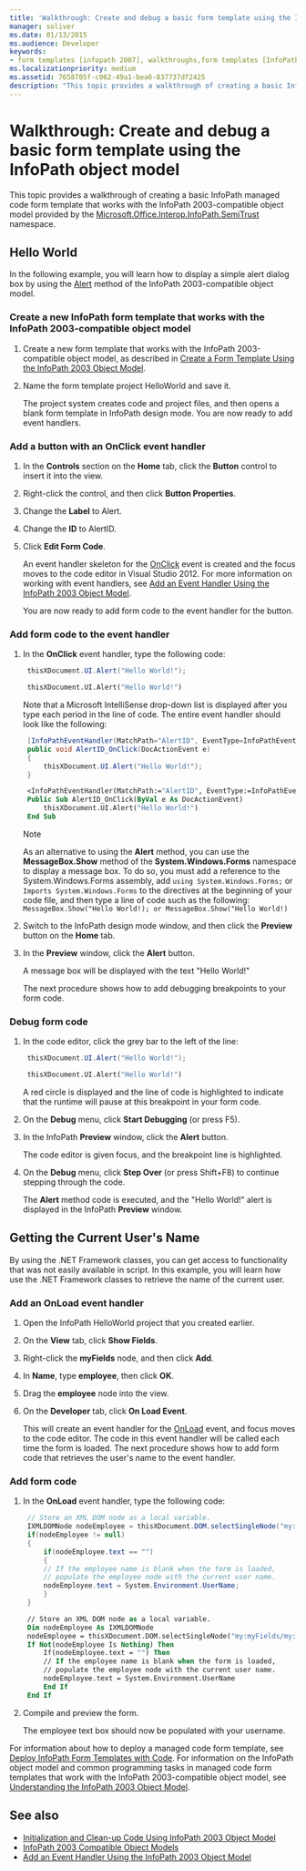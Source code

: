 ```yaml
---
title: 'Walkthrough: Create and debug a basic form template using the InfoPath object model'
manager: soliver
ms.date: 01/13/2015
ms.audience: Developer
keywords:
- form templates [infopath 2007], walkthroughs,form templates [InfoPath 2007], creating InfoPath 2003-compatible,InfoPath 2003-compatible form templates, walkthroughs
ms.localizationpriority: medium
ms.assetid: 7658705f-c062-49a1-bea6-837737df2425
description: "This topic provides a walkthrough of creating a basic InfoPath managed code form template that works with the InfoPath 2003-compatible object model provided by the Microsoft.Office.Interop.InfoPath.SemiTrust namespace."
---
```


# Walkthrough: Create and debug a basic form template using the InfoPath object model

This topic provides a walkthrough of creating a basic InfoPath managed code form template that works with the InfoPath 2003-compatible object model provided by the [Microsoft.Office.Interop.InfoPath.SemiTrust](https://msdn.microsoft.com/library/Microsoft.Office.Interop.InfoPath.SemiTrust.aspx) namespace. 
  
## Hello World

In the following example, you will learn how to display a simple alert dialog box by using the [Alert](https://msdn.microsoft.com/library/Microsoft.Office.Interop.InfoPath.SemiTrust.UI2.Alert.aspx) method of the InfoPath 2003-compatible object model. 
  
### Create a new InfoPath form template that works with the InfoPath 2003-compatible object model

1. Create a new form template that works with the InfoPath 2003-compatible object model, as described in [Create a Form Template Using the InfoPath 2003 Object Model](how-to-create-a-form-template-using-the-infopath-2003-object-model.md).
    
2. Name the form template project HelloWorld and save it. 
    
   The project system creates code and project files, and then opens a blank form template in InfoPath design mode. You are now ready to add event handlers.
    
### Add a button with an OnClick event handler

1. In the **Controls** section on the **Home** tab, click the **Button** control to insert it into the view. 
    
2. Right-click the control, and then click **Button Properties**.
    
3. Change the **Label** to Alert.
    
4. Change the **ID** to AlertID.
    
5. Click **Edit Form Code**.
    
   An event handler skeleton for the [OnClick](https://msdn.microsoft.com/library/Microsoft.Office.Interop.InfoPath.SemiTrust._ButtonEventSink_Event.OnClick.aspx) event is created and the focus moves to the code editor in Visual Studio 2012. For more information on working with event handlers, see [Add an Event Handler Using the InfoPath 2003 Object Model](how-to-add-an-event-handler-using-the-infopath-2003-object-model.md). 
    
   You are now ready to add form code to the event handler for the button.
    
### Add form code to the event handler

1. In the **OnClick** event handler, type the following code: 
    
   ```cs
    thisXDocument.UI.Alert("Hello World!");
   ```

   ```vb
    thisXDocument.UI.Alert("Hello World!")
   ```

   Note that a Microsoft IntelliSense drop-down list is displayed after you type each period in the line of code. The entire event handler should look like the following:
    
   ```cs
    [InfoPathEventHandler(MatchPath="AlertID", EventType=InfoPathEventType.OnClick)]
    public void AlertID_OnClick(DocActionEvent e)
    {
        thisXDocument.UI.Alert("Hello World!");
    }
   ```

   ```vb
    <InfoPathEventHandler(MatchPath:="AlertID", EventType:=InfoPathEventType.OnClick)>
    Public Sub AlertID_OnClick(ByVal e As DocActionEvent)
        thisXDocument.UI.Alert("Hello World!")
    End Sub
   ```

   > [!NOTE]
   > As an alternative to using the **Alert** method, you can use the **MessageBox.Show** method of the **System.Windows.Forms** namespace to display a message box. To do so, you must add a reference to the System.Windows.Forms assembly, add  `using System.Windows.Forms;` or  `Imports System.Windows.Forms` to the directives at the beginning of your code file, and then type a line of code such as the following:  `MessageBox.Show("Hello World!); or MessageBox.Show("Hello World!)`
  
2. Switch to the InfoPath design mode window, and then click the **Preview** button on the **Home** tab. 
    
3. In the **Preview** window, click the **Alert** button. 
    
   A message box will be displayed with the text "Hello World!"
    
   The next procedure shows how to add debugging breakpoints to your form code.
    
### Debug form code

1. In the code editor, click the grey bar to the left of the line:
    
   ```cs
    thisXDocument.UI.Alert("Hello World!");
   ```

   ```vb
    thisXDocument.UI.Alert("Hello World!")
   ```

   A red circle is displayed and the line of code is highlighted to indicate that the runtime will pause at this breakpoint in your form code.
    
2. On the **Debug** menu, click **Start Debugging** (or press F5). 
    
3. In the InfoPath **Preview** window, click the **Alert** button. 
    
   The code editor is given focus, and the breakpoint line is highlighted.
    
4. On the **Debug** menu, click **Step Over** (or press Shift+F8) to continue stepping through the code. 
    
   The **Alert** method code is executed, and the "Hello World!" alert is displayed in the InfoPath **Preview** window. 
    
## Getting the Current User's Name

By using the .NET Framework classes, you can get access to functionality that was not easily available in script. In this example, you will learn how use the .NET Framework classes to retrieve the name of the current user.
  
### Add an OnLoad event handler

1. Open the InfoPath HelloWorld project that you created earlier.
    
2. On the **View** tab, click **Show Fields**.
    
3. Right-click the **myFields** node, and then click **Add**.
    
4. In **Name**, type **employee**, then click **OK**.
    
5. Drag the **employee** node into the view. 
    
6. On the **Developer** tab, click **On Load Event**.
    
   This will create an event handler for the [OnLoad](https://msdn.microsoft.com/library/Microsoft.Office.Interop.InfoPath.SemiTrust._XDocumentEventSink2_Event.OnLoad.aspx) event, and focus moves to the code editor. The code in this event handler will be called each time the form is loaded. The next procedure shows how to add form code that retrieves the user's name to the event handler. 
    
### Add form code

1. In the **OnLoad** event handler, type the following code: 
    
   ```cs
    // Store an XML DOM node as a local variable.
    IXMLDOMNode nodeEmployee = thisXDocument.DOM.selectSingleNode("my:myFields/my:employee");
    if(nodeEmployee != null)
    {
        if(nodeEmployee.text == "")
        {
        // If the employee name is blank when the form is loaded, 
        // populate the employee node with the current user name.
        nodeEmployee.text = System.Environment.UserName;
        }
    }
   ```

   ```vb
    // Store an XML DOM node as a local variable.
    Dim nodeEmployee As IXMLDOMNode
    nodeEmployee = thisXDocument.DOM.selectSingleNode("my:myFields/my:employee");
    If Not(nodeEmployee Is Nothing) Then
        If(nodeEmployee.text = "") Then
        // If the employee name is blank when the form is loaded, 
        // populate the employee node with the current user name.
        nodeEmployee.text = System.Environment.UserName
        End If
    End If
   ```

2. Compile and preview the form.
    
   The employee text box should now be populated with your username. 
    
For information about how to deploy a managed code form template, see [Deploy InfoPath Form Templates with Code](how-to-deploy-infopath-form-templates-with-code.md). For information on the InfoPath object model and common programming tasks in managed code form templates that work with the InfoPath 2003-compatible object model, see [Understanding the InfoPath 2003 Object Model](understanding-the-infopath-2003-object-model.md). 
  
## See also

- [Initialization and Clean-up Code Using InfoPath 2003 Object Model](initialization-and-clean-up-code-using-infopath-2003-object-model.md)
- [InfoPath 2003 Compatible Object Models](infopath-2003-compatible-object-models.md)
- [Add an Event Handler Using the InfoPath 2003 Object Model](how-to-add-an-event-handler-using-the-infopath-2003-object-model.md)


